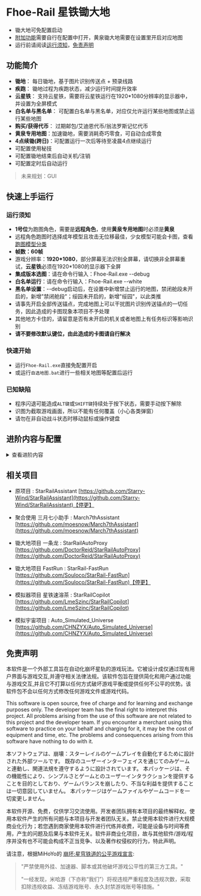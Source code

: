 # Fhoe-Rail 星铁锄大地

- 锄大地可免配置启动
- [附加功能](#进阶内容与配置)需要自行在配置中打开，黄泉锄大地需要在设置里开启对应地图
- 运行前请阅读[运行须知](#运行须知)，[免责声明](#免责声明)

## 功能简介

- **锄地**： 每日锄地，基于图片识别传送点 + 预录线路
- **疾跑**： 锄地过程为疾跑状态，减少运行时间提升效率
- **云星铁**： 支持云星铁，需要将云星铁运行在1920*1080分辨率的显示器中，并设置为全屏模式
- **白名单与黑名单**： 可配置白名单与黑名单，对应仅允许运行某些地图或禁止运行某些地图
- **购买/获得代币**： 过期邮包/艾迪恩代币/翁法罗斯记忆代币
- **黄泉专用地图**：加速锄地，需要消耗奇巧零食，可自动合成零食
- **4点续锄(跨日)**：可配置运行一次后等待至凌晨4点继续运行
- 可配置使用秘技
- 可配置锄地结束后自动关机/注销
- 可配置定时后自动运行

> 未来规划：GUI

## 快速上手运行

### 运行须知


- **1号位**为跑图角色，需要是**远程角色**，使用**黄泉专用地图**时必须是**黄泉**
- 远程角色跑图时选择成年模型且攻击无位移最佳，少女模型可能会卡图，查看[跑图模型分类](#跑图模型分类)
- **帧数：60帧**
- 游戏分辨率：**1920*1080**，部分屏幕无法识别全屏幕，请切换非全屏幕重试，**云星铁**必须在1920*1080的显示器下全屏
- **集成版本选图**：请在命令行输入：Fhoe-Rail.exe --debug
- **白名单运行**：请在命令行输入：Fhoe-Rail.exe --white
- **黑名单设置**：--debug启动后，在设置中新增禁止运行的地图，禁闭舱段未开启的，新增"禁闭舱段"；绥园未开启的，新增"绥园"，以此类推
- 请事先开启全部传送锚点，完成地图上可以干扰图片识别传送锚点的一切任务，因此造成的卡图现象本项目不予处理
- 其他地方卡住的，请留意是否有未开启的机关或者地图上有任务标识等影响识别
- **请不要修改默认键位，由此造成的卡图请自行解决**

### 快速开始

- 运行`Fhoe-Rail.exe`直接免配置开启
- 或运行`自选地图.bat`进行一些相关地图等配置后运行

### 已知缺陷

- 程序闪退可能造成`ALT键`或`SHIFT键`持续处于按下状态，需要手动按下解除
- 识图为截取游戏画面，所以不能有任何覆盖（小心各类弹窗）
- 请勿在非自动战斗状态时移动鼠标或操作键盘

## 进阶内容与配置
<details id="advanced-features">
<summary>查看进阶内容</summary>


### 跑图模型分类

小部分角色可能因为体型原因莫名卡住


### 地图选择

地图选择方式：以【debug模式运行】或直接运行【自选地图.bat】，选择【设置】，即可选择对应的地图

| 地图名称  | 地图说明                                                                |
| --------- | ----------------------------------------------------------------------- |
| default   | 默认地图，适配大部分远程角色                                            |
| technique | 已无人维护，<del>加入了较多的击打紫色秘技，且在战斗中使用较多秘技</del> |
| HuangQuan | 黄泉专用地图，自行备足秘技零食                                          |


### 配置说明

配置文件为 config.json

配置对应项目时，是均为true，否均为false

| 配置项目                 | 配置说明                                               |
| ------------------------ | ------------------------------------------------------ |
| auto_final_fight_e       | 是否允许每个地图最后一击改为秘技攻击                   |
| auto_final_fight_e_cnt   | 每个地图最后一击为秘技攻击上限次数                     |
| allow_fight_e_buy_prop   | 是否允许自动吃秘技零食，使用黄泉地图时会自动设置为允许 |
| auto_run_in_map          | 是否允许在地图中疾跑                                   |
| detect_fight_status_time | 识别是否进入战斗的时间（秒），默认5                    |
| map_version              | 使用的地图文件夹                                       |
| main_map                 | 优先星球，1-空间站，2-雅利洛VI，3-仙舟，4-匹诺康尼     |
| allow_run_again          | 是否允许每次运行连续锄地2次避免漏怪                    |
| allow_run_next_day       | 是否允许等待至下一个凌晨4点继续从头锄地                |
| allow_map_buy            | 是否允许购买 代币 与 过期邮包                          |
| allow_snack_buy          | 是否允许购买并合成秘技零食的制作材料                   |
| allow_memory_token       | 是否允许获得翁法罗斯记忆代币                           |


### 地图录制方式

感谢 [@AlisaCat](https://github.com/AlisaCat-S) 的贡献。


1. **操作限制**：
   - 禁止使用鼠标移动视角。
   - <del>只能使用方向键左右键来调整视角（脚本运行后方向键会映射为鼠标移动）。</del>
   - 录制过程中，每次只能按下一个有效按键，不能同时按下多个按键。
   - 录制支持的按键：
     -  `W`、`S`、`A`、`D`：移动
     -  `F`：交互
     -  `R`：大部分用于匹诺康尼搭建梦泡桥梁
     -  `E`：秘技，大部分情况下用于黄泉地图秘技砍怪
     -  `X`：进入战斗
     -  鼠标右键：打障碍物或用于疾跑后顶墙取消冲刺
     -  `v`：等待N秒
   - 需要其他按键，需手动修改配置文件。

2. **录制规则**：
   - 脚本仅记录按键按下的时间和视角移动，不会记录停顿时间。
   - 推荐逐个按键慢速录制，以确保准确性。

3. **录制完成**：
   - 按下 `F9` 停止录制并保存。

4. **输出与配置**：
   - 录制完成后会生成一个 `output(时间).json` 文件。
   - 将其重命名为目标地图的 JSON 文件名。
   - 同时将传送点截图重命名后保存到 `picture` 文件夹，即可使用。
   - 如果有新地图录制需求，可以提交到 `map` 分支，或者交由管理员提交。

5. **截图图片要求**
   - 截图文字识别，尽量避免有重复字样，如：支援舱段、禁闭舱段...此时应只截图支援和禁闭，否则一定识别不到就会乱点
   - 尽量不截图文字：便于以后适配多种语言版本
   - 截图图片尽量小：图片会越加越多，适当缩小截图范围

#### 地图 JSON 填写示例

```json
{
    "name": "乌拉乌拉-1",                     // 地图 JSON 文件名为 1-1_1.json
    "author": "Starry-Wind",                 // 作者名称（第二作者不得覆盖第一作者）
    "start": [                                 // 开局传送地图操作步骤
        {"map": 1},                            // 按下 m 键打开地图
        {"picture\\orientation_1.jpg": 1.5}, // 识别 orientation_1.jpg 图片后，移动鼠标到图片中间并按键
        {"picture\\map_1.jpg": 2},           // 识别区域名对应的图片，例如 "乌拉乌拉"
        {"picture\\map_1_point_1.jpg": 1.5}, // 第一个传送点的图片
        {"picture\\transfer.jpg": 1.5},      // "传送"文字的图片
        {"space": 1},                          // 按下 space 键
        {"b": 1},                              // 按下 b 键
        {"await": 5}                           // 等待 5 秒
    ]
}
```


### 键位映射

| 键位       | 映射                                                     |
| ---------- | -------------------------------------------------------- |
| other      | 未列出的任意键都视为移动键，后面的数字代表按下的时间长短 |
| x          | 进入战斗，map映射为fighting=1                            |
| 鼠标左键   | 打障碍物，map映射为fighting=2                            |
| f          | 交互键，后面的数字代表按下F键后等待的时间，默认15秒      |
| r/space    | 交互键，后面的数字代表反复按键的时间次数，间隔随机       |
| shutdown   | 关机标志，键值无意义，控制开关在配置文件中               |
| mouse_move | 视角转动，因数值计算复杂（不同设备数值不同），已被弃用   |
| scroll     | 鼠标滚轮滚动的数值，同样较为复杂，未被启用               |
| e          | 键值为1时，使用秘技并追加普通攻击                        |
| e          | 键值为2时，仅使用秘技；适用于强化型秘技角色              |
| esc        | 只有键值为1时有意义，等同于按下了一次Esc键               |
| v          | 等待N秒，map映射为await=N秒                             |

---

### 全自动锄地流程

仅提供思路作为参考：
进入电脑bios开启来电自启功能，需智能插座*1（如米家智能插座3），定时开启电源（推荐峰谷电的谷电时间），将星铁的游戏快捷方式（不是启动器）放到map文件夹和开启自启动文件夹，开启跑完关机

缺点：遇到更新或者网络卡顿会卡死住（脚本未设计点击方案），所以建议再设定一个定时关闭电源（时间可参考之前跑完全图后的日志计时）

</details>

## 相关项目

- 原项目 : StarRailAssistant [https://github.com/Starry-Wind/StarRailAssistant](https://github.com/Starry-Wind/StarRailAssistant)【停更】

- 聚合使用 三月七小助手 : March7thAssistant [https://github.com/moesnow/March7thAssistant](https://github.com/moesnow/March7thAssistant)

- 锄大地项目 一条龙 : StarRailAutoProxy [https://github.com/DoctorReid/StarRailAutoProxy](https://github.com/DoctorReid/StarRailAutoProxy)

- 锄大地项目 FastRun : StarRail-FastRun [https://github.com/Souloco/StarRail-FastRun](https://github.com/Souloco/StarRail-FastRun)【停更】

- 模拟器项目 星铁速溶茶 : StarRailCopilot [https://github.com/LmeSzinc/StarRailCopilot](https://github.com/LmeSzinc/StarRailCopilot)

- 模拟宇宙项目 : Auto_Simulated_Universe [https://github.com/CHNZYX/Auto_Simulated_Universe](https://github.com/CHNZYX/Auto_Simulated_Universe)

## 免责声明

本软件是一个外部工具旨在自动化崩坏星轨的游戏玩法。它被设计成仅通过现有用户界面与游戏交互,并遵守相关法律法规。该软件包旨在提供简化和用户通过功能与游戏交互,并且它不打算以任何方式破坏游戏平衡或提供任何不公平的优势。该软件包不会以任何方式修改任何游戏文件或游戏代码。

This software is open source, free of charge and for learning and exchange purposes only. The developer team has the final right to interpret this project. All problems arising from the use of this software are not related to this project and the developer team. If you encounter a merchant using this software to practice on your behalf and charging for it, it may be the cost of equipment and time, etc. The problems and consequences arising from this software have nothing to do with it.

本ソフトウェアは、崩壊：スターレイルのゲームプレイを自動化するために設計された外部ツールです。 既存のユーザーインターフェイスを通じてのみゲームと連動し、関連法規を遵守するように設計されています。 本パッケージは、その機能性により、シンプルさとゲームとのユーザーインタラクションを提供することを目的としており、ゲームバランスを崩したり、不当な利益を提供することは一切意図していません。 本パッケージはゲームファイルやゲームコードを一切変更しません。

本软件开源、免费，仅供学习交流使用。开发者团队拥有本项目的最终解释权。使用本软件产生的所有问题与本项目与开发者团队无关。禁止使用本软件进行大规模商业化行为；若您遇到商家使用本软件进行代练并收费，可能是设备与时间等费用，产生的问题及后果与本软件无关。软件非商业化项目，故与其他软件/游戏/程序并没有也不可能会构成不正当竞争、以及著作权侵权的行为，特此声明。

请注意，根据MiHoYo的 [崩坏:星穹铁道的公平游戏宣言](https://sr.mihoyo.com/news/111246?nav=news&type=notice):

>"严禁使用外挂、加速器、脚本或其他破坏游戏公平性的第三方工具。"
>
>"一经发现，米哈游（下亦称“我们”）将视违规严重程度及违规次数，采取扣除违规收益、冻结游戏账号、永久封禁游戏账号等措施。"


